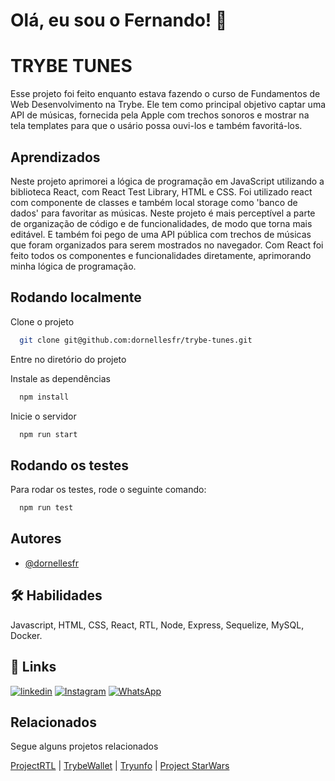 
# Olá, eu sou o Fernando! 👋


# TRYBE TUNES

Esse projeto foi feito enquanto estava fazendo o curso de Fundamentos de Web Desenvolvimento na Trybe.
Ele tem como principal objetivo captar uma API de músicas, fornecida pela Apple com trechos sonoros e mostrar na tela templates para que o usário possa ouvi-los e também favoritá-los.


## Aprendizados

Neste projeto aprimorei a lógica de programação em JavaScript utilizando a biblioteca React, com React Test Library, HTML e CSS.
Foi utilizado react com componente de classes e também local storage como 'banco de dados' para favoritar as músicas.
Neste projeto é mais perceptível a parte de organização de código e de funcionalidades, de modo que torna mais editável.
E também foi pego de uma API pública com trechos de músicas que foram organizados para serem mostrados no navegador.
Com React foi feito todos os componentes e funcionalidades diretamente, aprimorando minha lógica  de programação.
## Rodando localmente

Clone o projeto

```bash
  git clone git@github.com:dornellesfr/trybe-tunes.git
```

Entre no diretório do projeto

Instale as dependências

```bash
  npm install
```

Inicie o servidor

```bash
  npm run start
```


## Rodando os testes

Para rodar os testes, rode o seguinte comando:

```bash
  npm run test
```
## Autores

- [@dornellesfr](https://www.github.com/dornellesfr)


## 🛠 Habilidades
Javascript, HTML, CSS, React, RTL, Node, Express, Sequelize, MySQL, Docker.


## 🔗 Links
[![linkedin](https://img.shields.io/badge/linkedin-0A66C2?style=for-the-badge&logo=linkedin&logoColor=white)](https://www.linkedin.com/in/fernando-dornelles-rocha-3b11b921a/)
[![Instagram](https://img.shields.io/badge/Instagram-%23E4405F.svg?style=for-the-badge&logo=Instagram&logoColor=white)](https://instagram.com/dornellesfr)
[![WhatsApp](https://img.shields.io/badge/WhatsApp-25D366?style=for-the-badge&logo=whatsapp&logoColor=white)](https://wa.me/5551997463822)


## Relacionados

Segue alguns projetos relacionados

[ProjectRTL](https://github.com/dornellesfr/react-testing-library) |
[TrybeWallet](https://github.com/dornellesfr/trybe-wallet) |
[Tryunfo](https://github.com/dornellesfr/tryunfo) |
[Project StarWars](https://github.com/dornellesfr/starwars-project)
